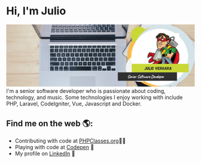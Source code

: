 # Hi, I'm Julio

<img src="https://raw.githubusercontent.com/Claw-Hammer/Claw-Hammer/master/Julio_banner.png" alt="Claw-Hammer banner">
I'm a senior software developer who is passionate about coding, technology, and music. Some technologies I enjoy working with include PHP, Laravel, CodeIgniter, Vue, Javascript and Docker.


## Find me on the web 🌎:

- Contributing with code at <a href="https://www.phpclasses.org/browse/author/1312972.html">PHPClasses.org</a>👨‍💻
- Playing with code at <a href="https://codepen.io/clawhammer">Codepen</a> 🏓
- My profile on <a href="https://www.linkedin.com/in/julio-vergara-0354a775/">LinkedIn</a> 💼
